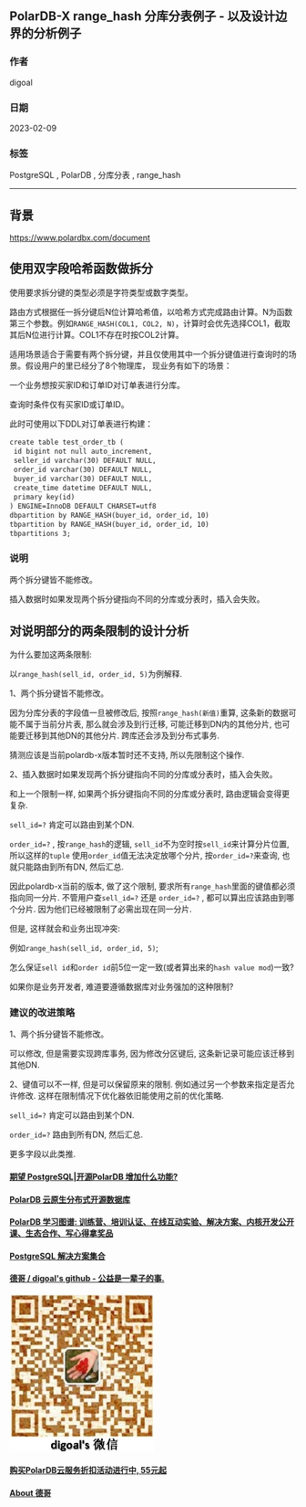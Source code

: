 ## PolarDB-X range_hash 分库分表例子 - 以及设计边界的分析例子   
                      
### 作者                      
digoal                      
                      
### 日期                      
2023-02-09                      
                      
### 标签                      
PostgreSQL , PolarDB , 分库分表 , range_hash         
                      
----                      
                      
## 背景    
  
https://www.polardbx.com/document  
  
## 使用双字段哈希函数做拆分  
  
使用要求拆分键的类型必须是字符类型或数字类型。  
  
路由方式根据任一拆分键后N位计算哈希值，以哈希方式完成路由计算。N为函数第三个参数。例如`RANGE_HASH(COL1, COL2, N)`，计算时会优先选择COL1，截取其后N位进行计算。COL1不存在时按COL2计算。  
  
适用场景适合于需要有两个拆分键，并且仅使用其中一个拆分键值进行查询时的场景。假设用户的里已经分了8个物理库， 现业务有如下的场景：  
  
一个业务想按买家ID和订单ID对订单表进行分库。  
  
查询时条件仅有买家ID或订单ID。  
  
此时可使用以下DDL对订单表进行构建：  
  
```  
create table test_order_tb (  
 id bigint not null auto_increment,  
 seller_id varchar(30) DEFAULT NULL,  
 order_id varchar(30) DEFAULT NULL,  
 buyer_id varchar(30) DEFAULT NULL,  
 create_time datetime DEFAULT NULL,  
 primary key(id)  
) ENGINE=InnoDB DEFAULT CHARSET=utf8   
dbpartition by RANGE_HASH(buyer_id, order_id, 10)   
tbpartition by RANGE_HASH(buyer_id, order_id, 10)   
tbpartitions 3;   
```  
  
### 说明  
  
两个拆分键皆不能修改。  
  
插入数据时如果发现两个拆分键指向不同的分库或分表时，插入会失败。  
  
## 对说明部分的两条限制的设计分析  
  
为什么要加这两条限制:  
  
以`range_hash(sell_id, order_id, 5)`为例解释.   
  
1、两个拆分键皆不能修改。  
  
因为分库分表的字段值一旦被修改后, 按照`range_hash(新值)`重算, 这条新的数据可能不属于当前分片表, 那么就会涉及到行迁移, 可能迁移到DN内的其他分片, 也可能要迁移到其他DN的其他分片. 跨库还会涉及到分布式事务.   
  
猜测应该是当前polardb-x版本暂时还不支持, 所以先限制这个操作.   
  
  
2、插入数据时如果发现两个拆分键指向不同的分库或分表时，插入会失败。   
  
和上一个限制一样, 如果两个拆分键指向不同的分库或分表时, 路由逻辑会变得更复杂.   
  
`sell_id=?` 肯定可以路由到某个DN.   
  
`order_id=?` , 按`range_hash`的逻辑, `sell_id`不为空时按`sell_id`来计算分片位置, 所以这样的`tuple` 使用`order_id`值无法决定放哪个分片, 按`order_id=?`来查询, 也就只能路由到所有DN, 然后汇总.   
  
因此polardb-x当前的版本, 做了这个限制, 要求所有`range_hash`里面的键值都必须指向同一分片.  不管用户查`sell_id=?` 还是 `order_id=?` , 都可以算出应该路由到哪个分片. 因为他们已经被限制了必需出现在同一分片.   
  
但是, 这样就会和业务出现冲突:   
  
例如`range_hash(sell_id, order_id, 5)`;   
  
怎么保证`sell id`和`order id`前5位一定一致(或者算出来的`hash value mod`)一致?    
  
如果你是业务开发者, 难道要遵循数据库对业务强加的这种限制?  
  
  
### 建议的改进策略  
  
1、两个拆分键皆不能修改。  
  
可以修改, 但是需要实现跨库事务, 因为修改分区键后, 这条新记录可能应该迁移到其他DN.    
  
2、键值可以不一样, 但是可以保留原来的限制. 例如通过另一个参数来指定是否允许修改. 这样在限制情况下优化器依旧能使用之前的优化策略.   
  
`sell_id=?` 肯定可以路由到某个DN.   
  
`order_id=?` 路由到所有DN, 然后汇总.   
  
更多字段以此类推.    
  
  
  
#### [期望 PostgreSQL|开源PolarDB 增加什么功能?](https://github.com/digoal/blog/issues/76 "269ac3d1c492e938c0191101c7238216")
  
  
#### [PolarDB 云原生分布式开源数据库](https://github.com/ApsaraDB "57258f76c37864c6e6d23383d05714ea")
  
  
#### [PolarDB 学习图谱: 训练营、培训认证、在线互动实验、解决方案、内核开发公开课、生态合作、写心得拿奖品](https://www.aliyun.com/database/openpolardb/activity "8642f60e04ed0c814bf9cb9677976bd4")
  
  
#### [PostgreSQL 解决方案集合](../201706/20170601_02.md "40cff096e9ed7122c512b35d8561d9c8")
  
  
#### [德哥 / digoal's github - 公益是一辈子的事.](https://github.com/digoal/blog/blob/master/README.md "22709685feb7cab07d30f30387f0a9ae")
  
  
![digoal's wechat](../pic/digoal_weixin.jpg "f7ad92eeba24523fd47a6e1a0e691b59")
  
  
#### [购买PolarDB云服务折扣活动进行中, 55元起](https://www.aliyun.com/activity/new/polardb-yunparter?userCode=bsb3t4al "e0495c413bedacabb75ff1e880be465a")
  
  
#### [About 德哥](https://github.com/digoal/blog/blob/master/me/readme.md "a37735981e7704886ffd590565582dd0")
  
